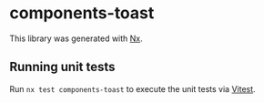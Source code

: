 # components-toast

This library was generated with [Nx](https://nx.dev).

## Running unit tests

Run `nx test components-toast` to execute the unit tests via [Vitest](https://vitest.dev/).
